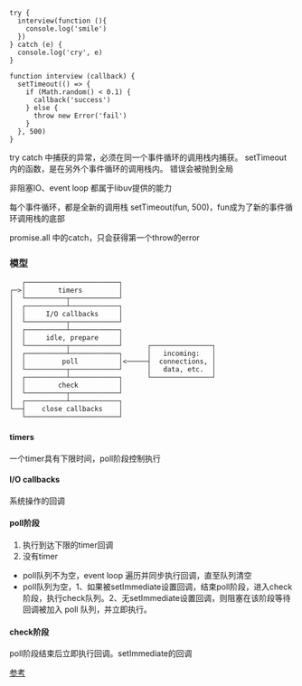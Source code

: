 ```
try {
  interview(function (){
    console.log('smile')
  })
} catch (e) {
  console.log('cry', e)
}

function interview (callback) {
  setTimeout(() => {
    if (Math.random() < 0.1) {
      callback('success')
    } else {
      throw new Error('fail')
    }
  }, 500)
}
```

try catch 中捕获的异常，必须在同一个事件循环的调用栈内捕获。
setTimeout内的函数，是在另外个事件循环的调用栈内。
错误会被抛到全局

非阻塞IO、event loop 都属于libuv提供的能力

每个事件循环，都是全新的调用栈 
setTimeout(fun, 500)，fun成为了新的事件循环调用栈的底部

promise.all 中的catch，只会获得第一个throw的error

### 模型
```
   ┌───────────────────────┐
┌─>│        timers         │
│  └──────────┬────────────┘
│  ┌──────────┴────────────┐
│  │     I/O callbacks     │
│  └──────────┬────────────┘
│  ┌──────────┴────────────┐
│  │     idle, prepare     │
│  └──────────┬────────────┘      ┌───────────────┐
│  ┌──────────┴────────────┐      │   incoming:   │
│  │         poll          │<─────┤  connections, │
│  └──────────┬────────────┘      │   data, etc.  │
│  ┌──────────┴────────────┐      └───────────────┘
│  │        check          │
│  └──────────┬────────────┘
│  ┌──────────┴────────────┐
└──┤    close callbacks    │
   └───────────────────────┘
```

#### timers 
一个timer具有下限时间，poll阶段控制执行

#### I/O callbacks
系统操作的回调

#### poll阶段
1. 执行到达下限的timer回调
2. 没有timer
- poll队列不为空，event loop 遍历并同步执行回调，直至队列清空
- poll队列为空，1、如果被setImmediate设置回调，结束poll阶段，进入check阶段，执行check队列。2、无setImmediate设置回调，则阻塞在该阶段等待回调被加入 poll 队列，并立即执行。

#### check阶段
poll阶段结束后立即执行回调。setImmediate的回调

[参考](https://juejin.cn/post/6844903999506923528)
